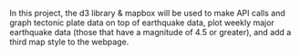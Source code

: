 In this project, the d3 library & mapbox will be used to make API calls and graph tectonic plate data on top of earthquake data, plot weekly major earthquake data (those that have a magnitude of 4.5 or greater), and add a third map style to the webpage.

